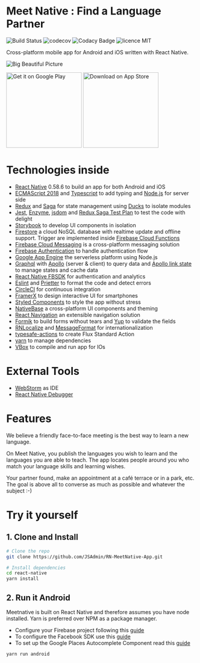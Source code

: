 # Meet Native : Find a Language Partner

![Build Status](https://img.shields.io/badge/circleci-passing-brightgreen.svg)
![codecov](https://img.shields.io/badge/coverage-83%25-green.svg)
![Codacy Badge](https://img.shields.io/badge/code%20quality-A-brightgreen.svg)
![licence MIT](https://img.shields.io/badge/license-MIT-green.svg)

Cross-platform mobile app for Android and iOS written with React Native.

![Big Beautiful Picture](https://i.imgur.com/w8ykgid.png)

<a target="_blank" href='https://play.google.com/store/apps/details?id=tech.equipage.meetnative'><img width="200" alt='Get it on Google Play' src='https://play.google.com/intl/en_us/badges/images/generic/en_badge_web_generic.png'/></a>
<a target="_blank" href='https://itunes.apple.com/us/app/id1458711190'><img width="200" alt='Download on App Store' src='https://i.imgur.com/7IxtMV0.png'/></a>

# Technologies inside
- [React Native](https://facebook.github.io/react-native/) 0.58.6 to build an app for both Android and iOS
- [ECMAScript 2018](https://en.wikipedia.org/wiki/ECMAScript#9th_Edition_-_ECMAScript_2018) and [Typescript](https://github.com/Microsoft/TypeScript-React-Native-Starter) to add typing and [Node.js](https://nodejs.org/en/) for server side
- [Redux](https://redux.js.org/) and [Saga](https://github.com/redux-saga/redux-saga) for state management using [Ducks](https://github.com/erikras/ducks-modular-redux) to isolate modules
- [Jest](https://jestjs.io/), [Enzyme](https://airbnb.io/enzyme/docs/guides/jest.html), [jsdom](https://github.com/jsdom/jsdom) and [Redux Saga Test Plan](https://github.com/jfairbank/redux-saga-test-plan) to test the code with delight
- [Storybook](https://github.com/storybooks/storybook) to develop UI components in isolation
- [Firestore](https://firebase.google.com/docs/firestore/) a cloud NoSQL database with realtime update and offline support. Trigger are implemented inside [Firebase Cloud Functions](https://firebase.google.com/docs/functions/) 
- [Firebase Cloud Messaging](https://firebase.google.com/docs/cloud-messaging/) is a cross-platform messaging solution
- [Firebase Authentication](https://firebase.google.com/docs/auth/) to handle authentication flow
- [Google App Engine](https://cloud.google.com/appengine/) the serverless platform using Node.js 
- [Graphql](https://graphql.org/) with [Apollo](https://www.apollographql.com/) (server & client) to query data and [Apollo link state](https://www.apollographql.com/docs/link/links/state) to manage states and cache data
- [React Native FBSDK](https://github.com/facebook/react-native-fbsdk) for authentication and analytics
- [Eslint](https://github.com/eslint/eslint) and [Prietter](https://github.com/prettier/prettier) to format the code and detect errors
- [CircleCI](https://circleci.com/) for continuous integration
- [FramerX](https://www.framer.com/) to design interactive UI for smartphones
- [Styled Components](https://github.com/styled-components/styled-components) to style the app without stress
- [NativeBase](https://github.com/GeekyAnts/NativeBase) a cross-platform UI components and theming
- [React Navigation](https://github.com/react-navigation/react-navigation) an extensible navigation solution
- [Formik](https://github.com/jaredpalmer/formik) to build forms without tears and [Yup](https://github.com/jquense/yup) to validate the fields 
- [RNLocalize](https://github.com/react-native-community/react-native-localize) and  [MessageFormat](https://github.com/messageformat/messageformat) for internationalization
- [typesafe-actions](https://github.com/piotrwitek/typesafe-actions) to create Flux Standard Action
- [yarn](https://yarnpkg.com/) to manage dependencies
- [VBox](https://www.virtualbox.org/) to compile and run app for IOs
 
# External Tools
- [WebStorm](https://www.jetbrains.com/webstorm/) as IDE
- [React Native Debugger](https://github.com/jhen0409/react-native-debugger)

# Features
We believe a friendly face-to-face meeting is the best way to learn a new language.

On Meet Native, you publish the languages ​​you wish to learn and the languages ​​you are able to teach. The app locates people around you who match your language skills and learning wishes.

Your partner found, make an appointment at a café terrace or in a park, etc. The goal is above all to converse as much as possible and whatever the subject :-)

# Try it yourself
## 1. Clone and Install
```bash
# Clone the repo
git clone https://github.com/JSAdmin/RN-MeetNative-App.git

# Install dependencies
cd react-native
yarn install
```
## 2. Run it Android
Meetnative is built on React Native and therefore assumes you have node installed. Yarn is preferred over NPM as a package manager.
- Configure your Firebase project following this [guide](https://rnfirebase.io/docs/v5.x.x/installation/initial-setup)
- To configure the Facebook SDK use this [guide](https://developers.facebook.com/docs/android/getting-started/)
- To set up the Google Places Autocomplete Component read this [guide](https://github.com/FaridSafi/react-native-google-places-autocomplete)

```bash
yarn run android
```

